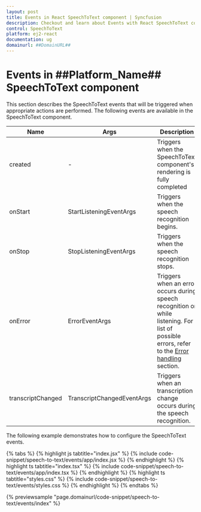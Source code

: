```yaml
---
layout: post
title: Events in React SpeechToText component | Syncfusion
description: Checkout and learn about Events with React SpeechToText component of Syncfusion Essential JS 2 and more details.
control: SpeechToText
platform: ej2-react
documentation: ug
domainurl: ##DomainURL##
---
```


# Events in ##Platform_Name## SpeechToText component

This section describes the SpeechToText events that will be triggered when appropriate actions are performed. The following events are available in the SpeechToText component.
 
|Name|Args|Description|
|---|---|---|
|created|-|Triggers when the SpeechToText component's rendering is fully completed|
|onStart|StartListeningEventArgs|Triggers when the speech recognition begins.|
|onStop|StopListeningEventArgs|Triggers when the speech recognition stops.|
|onError|ErrorEventArgs|Triggers when an error occurs during speech recognition or while listening. For list of possible errors, refer to the [Error handling](./speech-recognition#error-handling) section.|
|transcriptChanged|TranscriptChangedEventArgs|Triggers when an transcription change occurs during the speech recognition.|

The following example demonstrates how to configure the SpeechToText events.

{% tabs %}
{% highlight js tabtitle="index.jsx" %}
{% include code-snippet/speech-to-text/events/app/index.jsx %}
{% endhighlight %}
{% highlight ts tabtitle="index.tsx" %}
{% include code-snippet/speech-to-text/events/app/index.tsx %}
{% endhighlight %}
{% highlight ts tabtitle="styles.css" %}
{% include code-snippet/speech-to-text/events/styles.css %}
{% endhighlight %}
{% endtabs %}

 {% previewsample "page.domainurl/code-snippet/speech-to-text/events/index" %}